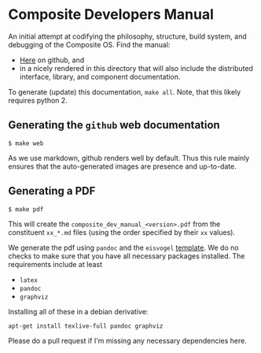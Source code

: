 # Composite Developers Manual

An initial attempt at codifying the philosophy, structure, build system, and debugging of the Composite OS.
Find the manual:

- [Here](./composite_dev_manual.md) on github, and
- in a nicely rendered in this directory that will also include the distributed interface, library, and component documentation.

To generate (update) this documentation, `make all`.
Note, that this likely requires python 2.

## Generating the `github` web documentation

```
$ make web
```
As we use markdown, github renders well by default.
Thus this rule mainly ensures that the auto-generated images are presence and up-to-date.

## Generating a PDF

```
$ make pdf
```
This will create the `composite_dev_manual_<version>.pdf` from the constituent `xx_*.md` files (using the order specified by their `xx` values).

We generate the pdf using `pandoc` and the `eisvogel` [template](https://github.com/Wandmalfarbe/pandoc-latex-template).
We do no checks to make sure that you have all necessary packages installed.
The requirements include at least

- `latex`
- `pandoc`
- `graphviz`

Installing all of these in a debian derivative:
```
apt-get install texlive-full pandoc graphviz
```
Please do a pull request if I'm missing any necessary dependencies here.
